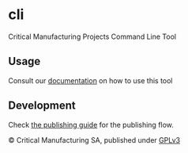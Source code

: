 # cli
Critical Manufacturing Projects Command Line Tool

## Usage
Consult our [documentation](./docs/about.md) on how to use this tool

## Development
Check [the publishing guide](./PUBLISHING.MD) for the publishing flow.

&copy; Critical Manufacturing SA, published under [GPLv3](./LICENSE)